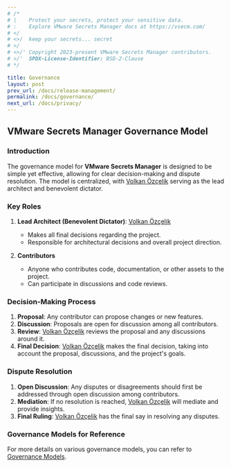 ```yaml
---
# /*
# |    Protect your secrets, protect your sensitive data.
# :    Explore VMware Secrets Manager docs at https://vsecm.com/
# </
# <>/  keep your secrets... secret
# >/
# <>/' Copyright 2023-present VMware Secrets Manager contributors.
# >/'  SPDX-License-Identifier: BSD-2-Clause
# */

title: Governance
layout: post
prev_url: /docs/release-management/
permalink: /docs/governance/
next_url: /docs/privacy/
---
```


## VMware Secrets Manager Governance Model

### Introduction

The governance model for **VMware Secrets Manager** is designed to be simple 
yet effective, allowing for clear decision-making and dispute resolution. The 
model is centralized, with [Volkan Özçelik][volkan] serving as the lead 
architect and benevolent dictator.

[volkan]: https://github.com/v0lkan

### Key Roles

1. **Lead Architect (Benevolent Dictator)**: [Volkan Özçelik][volkan]
    - Makes all final decisions regarding the project.
    - Responsible for architectural decisions and overall project direction.

2. **Contributors**
    - Anyone who contributes code, documentation, or other assets to the project.
    - Can participate in discussions and code reviews.

### Decision-Making Process

1. **Proposal**: Any contributor can propose changes or new features.
2. **Discussion**: Proposals are open for discussion among all contributors.
3. **Review**: [Volkan Özçelik][volkan] reviews the proposal and any discussions 
   around it.
4. **Final Decision**: [Volkan Özçelik][volkan] makes the final decision, taking 
   into account the proposal, discussions, and the project's goals.

### Dispute Resolution

1. **Open Discussion**: Any disputes or disagreements should first be addressed 
    through open discussion among contributors.
2. **Mediation**: If no resolution is reached, [Volkan Özçelik][volkan] will 
   mediate and provide insights.
3. **Final Ruling**: [Volkan Özçelik][volkan] has the final say in resolving any 
   disputes.

### Governance Models for Reference

For more details on various governance models, you can refer to 
[Governance Models](https://opensource.guide/leadership-and-governance/).
